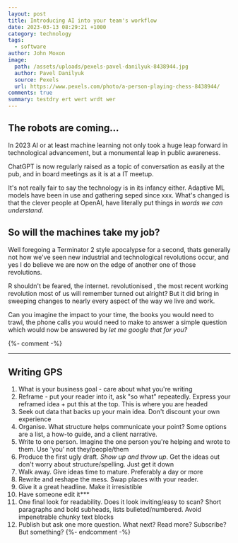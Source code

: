 ```yaml
---
layout: post
title: Introducing AI into your team's workflow
date: 2023-03-13 08:29:21 +1000
category: technology
tags:
  - software
author: John Moxon
image:
  path: /assets/uploads/pexels-pavel-danilyuk-8438944.jpg
  author: Pavel Danilyuk
  source: Pexels
  url: https://www.pexels.com/photo/a-person-playing-chess-8438944/
comments: true
summary: testdry ert wert wrdt wer
---
```

## T﻿he robots are coming...

I﻿n 2023 AI or at least machine learning not only took a huge leap forward in technological advancement, but a monumental leap in public awareness.

C﻿hatGPT is now regularly raised as a topic of conversation as easily at the pub, and in board meetings as it is at a IT meetup.

It's not really fair to say the technology is in its infancy either.  Adaptive ML models have been in use and gathering seped since xxx.  What's changed is that the clever people at OpenAI, have literally put things in *words we can understand*.



## So will the machines take my job?

Well foregoing a Terminator 2 style apocalypse for a second, thats generally not how we've seen new industrial and technological revolutions occur, and yes I do believe we are now on the edge of another one of those revolutions.

R shouldn't be feared, the internet. revolutionised , the most recent working revolution most of us will remember turned out alright? But it did bring in sweeping changes to nearly every aspect of the way we live and work. 

Can you imagine the impact to your time, the books you would need to trawl, the phone calls you would need to make to answer a simple question which would now be answered by _let me google that for you?_




{%- comment -%}

- - -

## Writing GPS

1. What is your business goal - care about what you're writing
2. Reframe - put your reader into it, ask "so what" repeatedly. Express your reframed idea + put this at the top. This is where you are headed
3. Seek out data that backs up your main idea. Don't discount your own experience
4. Organise. What structure helps communicate your point? Some options are a list, a how-to guide, and a client narrative.
5. Write to one person. Imagine the one person you're helping and wrote to them. Use 'you' not they/people/them
6. Produce the first ugly draft. *Show up and throw up*. Get the ideas out don't worry about structure/spelling. Just get it down
7. Walk away. Give ideas time to mature. Preferably a day or more
8. Rewrite and reshape the mess. Swap places with your reader.
9. Give it a great headline. Make it irresistible
10. Have someone edit it\*\**
11. One final look for readability. Does it look inviting/easy to scan? Short paragraphs and bold subheads, lists bulleted/numbered. Avoid impenetrable chunky text blocks
12. Publish but ask one more question. What next? Read more? Subscribe? But something?
    {%- endcomment -%}